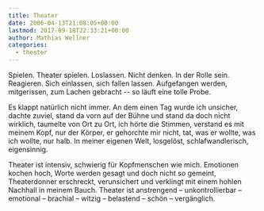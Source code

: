 ```yaml
---
title: Theater
date: 2006-04-13T21:08:05+00:00
lastmod: 2017-09-18T22:33:21+00:00
author: Mathias Wellner
categories:
  - theater
---
```

Spielen. Theater spielen. Loslassen. Nicht denken. In der Rolle sein. Reagieren. Sich einlassen, sich fallen lassen. Aufgefangen werden, mitgerissen, zum Lachen gebracht -- so läuft eine tolle Probe. 

Es klappt natürlich nicht immer. An dem einen Tag wurde ich unsicher, dachte zuviel, stand da vorn auf der Bühne und stand da doch nicht wirklich, taumelte von Ort zu Ort, ich hörte die Stimmen, verstand es mit meinem Kopf, nur der Körper, er gehorchte mir nicht, tat, was er wollte, was ich wollte, nur halb. In meiner eigenen Welt, losgelöst, schlafwandlerisch, eigensinnig. 

Theater ist intensiv, schwierig für Kopfmenschen wie mich. Emotionen kochen hoch, Worte werden gesagt und doch nicht so gemeint, Theaterdonner erschreckt, verunsichert und verklingt mit einem hohlen Nachhall in meinem Bauch. Theater ist anstrengend &#8211; unkontrollierbar &#8211; emotional &#8211; brachial &#8211; witzig &#8211; belastend &#8211; schön &#8211; vergänglich.